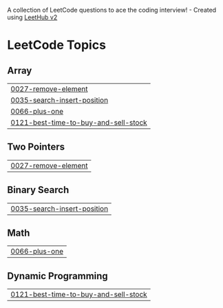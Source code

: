 A collection of LeetCode questions to ace the coding interview! - Created using [LeetHub v2](https://github.com/arunbhardwaj/LeetHub-2.0)
<!---LeetCode Topics Start-->
# LeetCode Topics
## Array
|  |
| ------- |
| [0027-remove-element](https://github.com/avinashreddy1315/Leetcode/tree/master/0027-remove-element) |
| [0035-search-insert-position](https://github.com/avinashreddy1315/Leetcode/tree/master/0035-search-insert-position) |
| [0066-plus-one](https://github.com/avinashreddy1315/Leetcode/tree/master/0066-plus-one) |
| [0121-best-time-to-buy-and-sell-stock](https://github.com/avinashreddy1315/Leetcode/tree/master/0121-best-time-to-buy-and-sell-stock) |
## Two Pointers
|  |
| ------- |
| [0027-remove-element](https://github.com/avinashreddy1315/Leetcode/tree/master/0027-remove-element) |
## Binary Search
|  |
| ------- |
| [0035-search-insert-position](https://github.com/avinashreddy1315/Leetcode/tree/master/0035-search-insert-position) |
## Math
|  |
| ------- |
| [0066-plus-one](https://github.com/avinashreddy1315/Leetcode/tree/master/0066-plus-one) |
## Dynamic Programming
|  |
| ------- |
| [0121-best-time-to-buy-and-sell-stock](https://github.com/avinashreddy1315/Leetcode/tree/master/0121-best-time-to-buy-and-sell-stock) |
<!---LeetCode Topics End-->